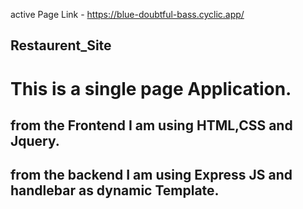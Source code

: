 active Page Link -  https://blue-doubtful-bass.cyclic.app/


## Restaurent_Site
# This is a single page Application.
## from the Frontend I am using HTML,CSS and Jquery.

## from the backend I am using Express JS and handlebar as dynamic Template.
